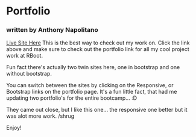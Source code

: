 # Portfolio
### written by Anthony Napolitano
[Live Site Here](https://anap73.github.io/Responsive-Portfolio.github.io/)
This is the best way to check out my work on. Click the link above and make sure to check out the portfolio link for all my cool project work at RBoot.

Fun fact there's actually two twin sites here, one in bootstrap and one without bootstrap.

You can switch between the sites by clicking on the Responsive, or Bootstrap links on the portfolio page. It's a fun little fact, that had me updating two portfolio's for the entire bootcamp... :D

They came out close, but I like this one... the responsive one better but it was alot more work. /shrug

Enjoy!